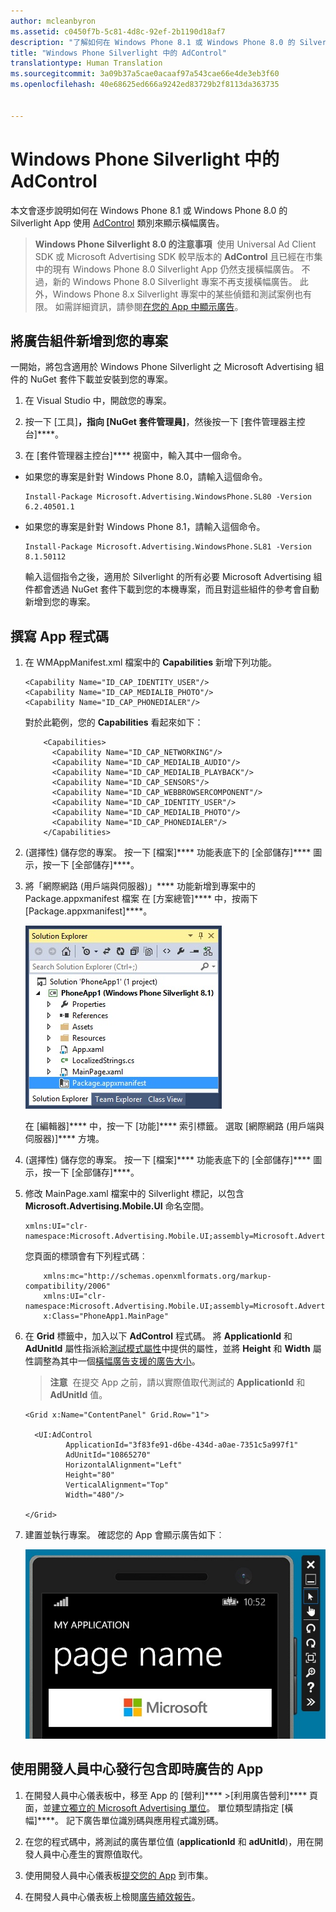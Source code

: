 ```yaml
---
author: mcleanbyron
ms.assetid: c0450f7b-5c81-4d8c-92ef-2b1190d18af7
description: "了解如何在 Windows Phone 8.1 或 Windows Phone 8.0 的 Silverlight app 使用 AdControl 類別來顯示橫幅廣告。"
title: "Windows Phone Silverlight 中的 AdControl"
translationtype: Human Translation
ms.sourcegitcommit: 3a09b37a5cae0acaaf97a543cae66e4de3eb3f60
ms.openlocfilehash: 40e68625ed666a9242ed83729b2f8113da363735


---
```


# Windows Phone Silverlight 中的 AdControl




本文會逐步說明如何在 Windows Phone 8.1 或 Windows Phone 8.0 的 Silverlight App 使用 [AdControl](https://msdn.microsoft.com/library/windows/apps/hh524191.aspx) 類別來顯示橫幅廣告。

> **Windows Phone Silverlight 8.0 的注意事項**&nbsp;&nbsp;使用 Universal Ad Client SDK 或 Microsoft Advertising SDK 較早版本的 **AdControl** 且已經在市集中的現有 Windows Phone 8.0 Silverlight App 仍然支援橫幅廣告。 不過，新的 Windows Phone 8.0 Silverlight 專案不再支援橫幅廣告。 此外，Windows Phone 8.x Silverlight 專案中的某些偵錯和測試案例也有限。 如需詳細資訊，請參閱[在您的 App 中顯示廣告](display-ads-in-your-app.md#silverlight_support)。


## 將廣告組件新增到您的專案

一開始，將包含適用於 Windows Phone Silverlight 之 Microsoft Advertising 組件的 NuGet 套件下載並安裝到您的專案。

1.  在 Visual Studio 中，開啟您的專案。

2.  按一下 [工具]****，指向 [NuGet 套件管理員]****，然後按一下 [套件管理器主控台]****。

3.  在 [套件管理器主控台]**** 視窗中，輸入其中一個命令。

  * 如果您的專案是針對 Windows Phone 8.0，請輸入這個命令。

      ```
      Install-Package Microsoft.Advertising.WindowsPhone.SL80 -Version 6.2.40501.1
      ```

  * 如果您的專案是針對 Windows Phone 8.1，請輸入這個命令。

      ```
      Install-Package Microsoft.Advertising.WindowsPhone.SL81 -Version 8.1.50112
      ```

    輸入這個指令之後，適用於 Silverlight 的所有必要 Microsoft Advertising 組件都會透過 NuGet 套件下載到您的本機專案，而且對這些組件的參考會自動新增到您的專案。

## 撰寫 App 程式碼


1.  在 WMAppManifest.xml 檔案中的 **Capabilities** 新增下列功能。

    ``` syntax
    <Capability Name="ID_CAP_IDENTITY_USER"/>
    <Capability Name="ID_CAP_MEDIALIB_PHOTO"/>
    <Capability Name="ID_CAP_PHONEDIALER"/>
    ```

    對於此範例，您的 **Capabilities** 看起來如下：

    ``` syntax
        <Capabilities>
          <Capability Name="ID_CAP_NETWORKING"/>
          <Capability Name="ID_CAP_MEDIALIB_AUDIO"/>
          <Capability Name="ID_CAP_MEDIALIB_PLAYBACK"/>
          <Capability Name="ID_CAP_SENSORS"/>
          <Capability Name="ID_CAP_WEBBROWSERCOMPONENT"/>
          <Capability Name="ID_CAP_IDENTITY_USER"/>
          <Capability Name="ID_CAP_MEDIALIB_PHOTO"/>
          <Capability Name="ID_CAP_PHONEDIALER"/>
        </Capabilities>
    ```

2.  (選擇性) 儲存您的專案。 按一下 [檔案]**** 功能表底下的 [全部儲存]**** 圖示，按一下 [全部儲存]****。

3.  將「網際網路 (用戶端與伺服器)」**** 功能新增到專案中的 Package.appxmanifest 檔案 在 [方案總管]**** 中，按兩下 [Package.appxmanifest]****。

    ![wp81silverlightmarkup\-solutionexplorer\-packageappxmanifest](images/13-b98c2a1a-69c3-4018-be0a-6ce010e703e7.jpg)

    在 [編輯器]**** 中，按一下 [功能]**** 索引標籤。 選取 [網際網路 (用戶端與伺服器)]**** 方塊。

4.  (選擇性) 儲存您的專案。 按一下 [檔案]**** 功能表底下的 [全部儲存]**** 圖示，按一下 [全部儲存]****。

5.  修改 MainPage.xaml 檔案中的 Silverlight 標記，以包含 **Microsoft.Advertising.Mobile.UI** 命名空間。

    ``` syntax
    xmlns:UI="clr-namespace:Microsoft.Advertising.Mobile.UI;assembly=Microsoft.Advertising.Mobile.UI"
    ```

    您頁面的標頭會有下列程式碼︰

    ``` syntax
        xmlns:mc="http://schemas.openxmlformats.org/markup-compatibility/2006"
        xmlns:UI="clr-namespace:Microsoft.Advertising.Mobile.UI;assembly=Microsoft.Advertising.Mobile.UI"
        x:Class="PhoneApp1.MainPage"
    ```

6.  在 **Grid** 標籤中，加入以下 **AdControl** 程式碼。 將 **ApplicationId** 和 **AdUnitId** 屬性指派給[測試模式屬性](test-mode-values.md)中提供的屬性，並將 **Height** 和 **Width** 屬性調整為其中一個[橫幅廣告支援的廣告大小](supported-ad-sizes-for-banner-ads.md)。

    > **注意**&nbsp;&nbsp;在提交 App 之前，請以實際值取代測試的 **ApplicationId** 和 **AdUnitId** 值。

    ``` syntax
    <Grid x:Name="ContentPanel" Grid.Row="1">

      <UI:AdControl
             ApplicationId="3f83fe91-d6be-434d-a0ae-7351c5a997f1"
             AdUnitId="10865270"
             HorizontalAlignment="Left"
             Height="80"
             VerticalAlignment="Top"
             Width="480"/>

    </Grid>
    ```

7.  建置並執行專案。 確認您的 App 會顯示廣告如下︰

    ![wp81silverlight\-emulatorwithad](images/13-8db1492f-ae1d-439b-9b78-bed8e22fe996.jpg)

## 使用開發人員中心發行包含即時廣告的 App


1.  在開發人員中心儀表板中，移至 App 的 [營利]**** &gt;[利用廣告營利]**** 頁面，並[建立獨立的 Microsoft Advertising 單位](../publish/monetize-with-ads.md)。 單位類型請指定 [橫幅]****。 記下廣告單位識別碼與應用程式識別碼。

2.  在您的程式碼中，將測試的廣告單位值 (**applicationId** 和 **adUnitId**)，用在開發人員中心產生的實際值取代。

3.  使用開發人員中心儀表板[提交您的 App](../publish/app-submissions.md) 到市集。

4.  在開發人員中心儀表板上檢閱[廣告績效報告](../publish/advertising-performance-report.md)。


 



<!--HONumber=Sep16_HO2-->


